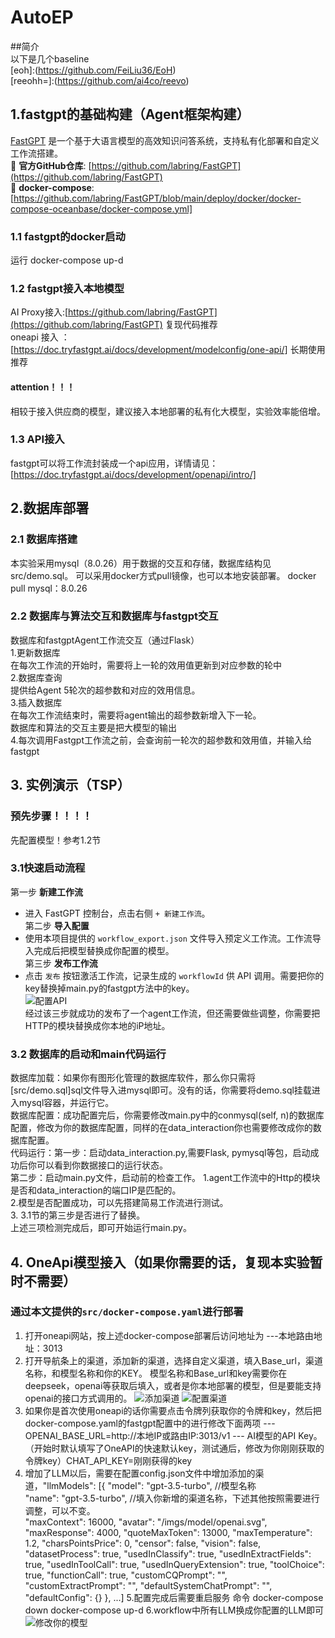 # AutoEP

##简介  
以下是几个baseline  
[eoh]:(https://github.com/FeiLiu36/EoH)   
[reeohh=]:(https://github.com/ai4co/reevo)   

## 1.fastgpt的基础构建（Agent框架构建）
[FastGPT](https://github.com/labring/FastGPT) 是一个基于大语言模型的高效知识问答系统，支持私有化部署和自定义工作流搭建。  
🔗 **官方GitHub仓库**: [https://github.com/labring/FastGPT](https://github.com/labring/FastGPT)  
🔗 **docker-compose**: [https://github.com/labring/FastGPT/blob/main/deploy/docker/docker-compose-oceanbase/docker-compose.yml]  
### 1.1 fastgpt的docker启动 
运行 docker-compose up-d
### 1.2 fastgpt接入本地模型 
AI Proxy接入:[https://github.com/labring/FastGPT](https://github.com/labring/FastGPT)  复现代码推荐  
oneapi 接入 ：[https://doc.tryfastgpt.ai/docs/development/modelconfig/one-api/]  长期使用推荐  
#### attention！！！ 
   相较于接入供应商的模型，建议接入本地部署的私有化大模型，实验效率能倍增。 
### 1.3 API接入
fastgpt可以将工作流封装成一个api应用，详情请见：[https://doc.tryfastgpt.ai/docs/development/openapi/intro/]

## 2.数据库部署
### 2.1 数据库搭建  
本实验采用mysql（8.0.26）用于数据的交互和存储，数据库结构见src/demo.sql。 
可以采用docker方式pull镜像，也可以本地安装部署。 
docker pull mysql：8.0.26 
### 2.2 数据库与算法交互和数据库与fastgpt交互 
数据库和fastgptAgent工作流交互（通过Flask）   
1.更新数据库    
在每次工作流的开始时，需要将上一轮的效用值更新到对应参数的轮中    
2.数据库查询    
提供给Agent 5轮次的超参数和对应的效用信息。    
3.插入数据库    
在每次工作流结束时，需要将agent输出的超参数新增入下一轮。    
数据库和算法的交互主要是把大模型的输出    
4.每次调用Fastgpt工作流之前，会查询前一轮次的超参数和效用值，并输入给fastgpt    


## 3. 实例演示（TSP）   
### 预先步骤！！！！    
先配置模型！参考1.2节    
### 3.1快速启动流程     
 第一步 **新建工作流**     
   - 进入 FastGPT 控制台，点击右侧 `+ 新建工作流`。    
 第二步 **导入配置**      
   - 使用本项目提供的 `workflow_export.json` 文件导入预定义工作流。工作流导入完成后把模型替换成你配置的模型。    
 第三步 **发布工作流**      
   - 点击 `发布` 按钮激活工作流，记录生成的 `workflowId` 供 API 调用。需要把你的key替换掉main.py的fastgpt方法中的key。    
  ![配置API](src/发布后修改配置api访问权限.png "API配置")   
经过该三步就成功的发布了一个agent工作流，但还需要做些调整，你需要把HTTP的模块替换成你本地的iP地址。    
### 3.2 数据库的启动和main代码运行    
  数据库加载：如果你有图形化管理的数据库软件，那么你只需将[src/demo.sql]sql文件导入进mysql即可。没有的话，你需要将demo.sql挂载进入mysql容器，并运行它。     
  数据库配置：成功配置完后，你需要修改main.py中的conmysql(self, n)的数据库配置，修改为你的数据库配置，同样的在data_interaction你也需要修改成你的数据库配置。      
  代码运行：第一步：启动data_interaction.py,需要Flask, pymysql等包，启动成功后你可以看到你数据接口的运行状态。    
  第二步：启动main.py文件，启动前的检查工作。 1.agent工作流中的Http的模块是否和data_interaction的端口IP是匹配的。     
  2.模型是否配置成功，可以先搭建简易工作流进行测试。    
  3. 3.1节的第三步是否进行了替换。    
 上述三项检测完成后，即可开始运行main.py。     
  

## 4. OneApi模型接入（如果你需要的话，复现本实验暂时不需要） 
### 通过本文提供的`src/docker-compose.yaml`进行部署 
1. 打开oneapi网站，按上述docker-compose部署后访问地址为 ---本地路由地址：3013 
2. 打开导航条上的渠道，添加新的渠道，选择自定义渠道，填入Base_url，渠道名称，和模型名称和你的KEY。 
模型名称和Base_url和key需要你在deepseek，openai等获取后填入，或者是你本地部署的模型，但是要能支持openai的接口方式调用的。 
  ![添加渠道](src/新增渠道.png "添加渠道") 
  ![配置渠道](src/添加你的模型渠道.png "配置渠道") 
4. 如果你是首次使用oneapi的话你需要点击令牌列获取你的令牌和key，然后把docker-compose.yaml的fastgpt配置中的进行修改下面两项 
 --- OPENAI_BASE_URL=http://本地IP或路由IP:3013/v1 
 ---  AI模型的API Key。（开始时默认填写了OneAPI的快速默认key，测试通后，修改为你刚刚获取的令牌key）CHAT_API_KEY=刚刚获得的key  
5. 增加了LLM以后，需要在配置config.json文件中增加添加的渠道，"llmModels": [{ 
      "model": "gpt-3.5-turbo", //模型名称  
      "name": "gpt-3.5-turbo", //填入你新增的渠道名称，下述其他按照需要进行调整，可以不变。  
      "maxContext": 16000, 
      "avatar": "/imgs/model/openai.svg", 
      "maxResponse": 4000, 
      "quoteMaxToken": 13000, 
      "maxTemperature": 1.2, 
      "charsPointsPrice": 0,
      "censor": false, 
      "vision": false,
      "datasetProcess": true,
      "usedInClassify": true,
      "usedInExtractFields": true,
      "usedInToolCall": true,
      "usedInQueryExtension": true,
      "toolChoice": true,
      "functionCall": true,
      "customCQPrompt": "",
      "customExtractPrompt": "",
      "defaultSystemChatPrompt": "",
      "defaultConfig": {}
    },
...]
   5.配置完成后需要重启服务
   命令 docker-compose down
   docker-compose up-d
   6.workflow中所有LLM换成你配置的LLM即可
   ![修改你的模型](src/修改你配置的模型.png "模型修改")


     
